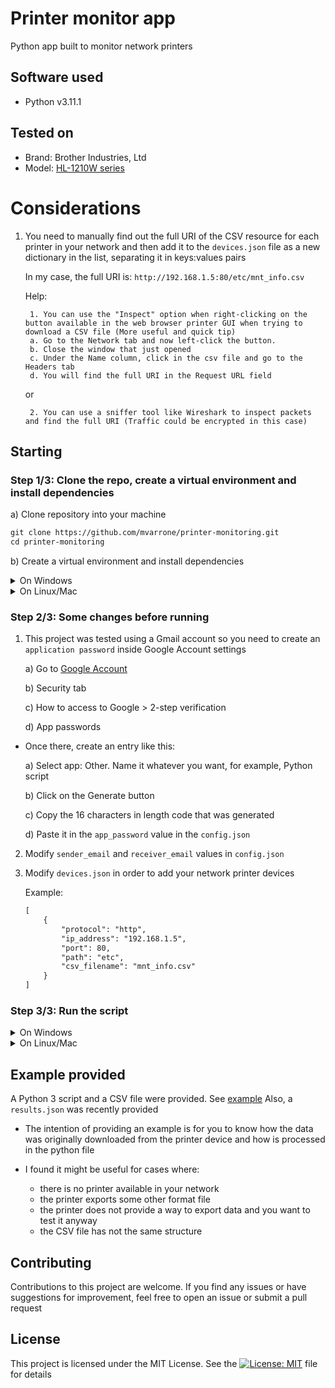 # Printer monitor app

Python app built to monitor network printers

## Software used

- Python v3.11.1

## Tested on

- Brand: Brother Industries, Ltd
- Model: [HL-1210W series](https://support.brother.com/g/b/downloadtop.aspx?c=es&lang=es&prod=hl1210w_eu_as)

# Considerations
1. You need to manually find out the full URI of the CSV resource for each printer in your network and then add it to the `devices.json` file as a new dictionary in the list, separating it in keys:values pairs

    In my case, the full URI is: `http://192.168.1.5:80/etc/mnt_info.csv`

    Help: 
        
        1. You can use the "Inspect" option when right-clicking on the button available in the web browser printer GUI when trying to download a CSV file (More useful and quick tip)
        a. Go to the Network tab and now left-click the button.
        b. Close the window that just opened
        c. Under the Name column, click in the csv file and go to the Headers tab
        d. You will find the full URI in the Request URL field
    or

        2. You can use a sniffer tool like Wireshark to inspect packets and find the full URI (Traffic could be encrypted in this case)

## Starting

### Step 1/3: Clone the repo, create a virtual environment and install dependencies

a) Clone repository into your machine

```md
git clone https://github.com/mvarrone/printer-monitoring.git
cd printer-monitoring
```

b) Create a virtual environment and install dependencies

<details>
<summary>On Windows</summary>
1.Creating a virtual environment

```md
python -m venv venv
```

2.Activating it

a) Using CMD

```md
.\venv\Scripts\activate.bat
```

b) Using PowerShell

```md
.\venv\Scripts\Activate.ps1
```

3.Installing dependencies

```md
pip install -r requirements.txt
```

4.(OPTIONAL) Deactivating the virtual environment

```md
deactivate
```
</details>

<details>
<summary>On Linux/Mac</summary>
1. Creating a virtual environment

```md
python3 -m venv venv
```

2.Activating it

```md
source venv/bin/activate
```

3.Installing dependencies

```md
pip install -r requirements.txt
```

4.(OPTIONAL) Deactivating the virtual environment

```md
deactivate
```
</details>

### Step 2/3: Some changes before running

1) This project was tested using a Gmail account so you need to create an `application password` inside Google Account settings

    a) Go to [Google Account](https://myaccount.google.com/)

    b) Security tab

    c) How to access to Google > 2-step verification
    
    d) App passwords

* Once there, create an entry like this:

    a) Select app: Other. Name it whatever you want, for example, Python script

    b) Click on the Generate button

    c) Copy the 16 characters in length code that was generated

    d) Paste it in the `app_password` value in the `config.json`

2) Modify `sender_email` and `receiver_email` values in `config.json`

3) Modify `devices.json` in order to add your network printer devices

    Example:
    ```md
    [
        {
            "protocol": "http",
            "ip_address": "192.168.1.5",
            "port": 80,
            "path": "etc",
            "csv_filename": "mnt_info.csv"
        }
    ]
    ```

### Step 3/3: Run the script

<details>
<summary>On Windows</summary>

```md
cd app && python .\main.py 
```
</details>

<details>
<summary>On Linux/Mac</summary>

```md
cd app && python3 .\main.py 
```
</details>

## Example provided
A Python 3 script and a CSV file were provided. See [example](https://github.com/mvarrone/printer-monitoring/tree/main/app/example)
Also, a `results.json` was recently provided

* The intention of providing an example is for you to know how the data was originally downloaded from the printer device and how is processed in the python file

* I found it might be useful for cases where: 
    - there is no printer available in your network
    - the printer exports some other format file
    - the printer does not provide a way to export data and you want to test it anyway
    - the CSV file has not the same structure

## Contributing
Contributions to this project are welcome. If you find any issues or have suggestions for improvement, feel free to open an issue or submit a pull request

## License
This project is licensed under the MIT License. See the [![License: MIT](https://img.shields.io/badge/License-MIT-yellow.svg)](https://opensource.org/licenses/MIT) file for details